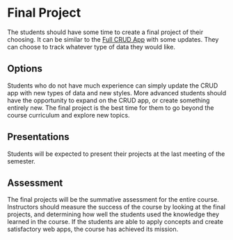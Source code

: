 # Final Project
The students should have some time to create a final project of their choosing. It can be similar to the [Full CRUD App](../FullCrudAppReplDb/) with some updates. They can choose to track whatever type of data they would like.

## Options
Students who do not have much experience can simply update the CRUD app with new types of data and new styles. More advanced students should have the opportunity to expand on the CRUD app, or create something entirely new. The final project is the best time for them to go beyond the course curriculum and explore new topics.

## Presentations
Students will be expected to present their projects at the last meeting of the semester.

## Assessment
The final projects will be the summative assessment for the entire course. Instructors should measure the success of the course by looking at the final projects, and determining how well the students used the knowledge they learned in the course. If the students are able to apply concepts and create satisfactory web apps, the course has achieved its mission.